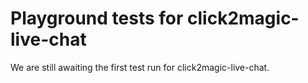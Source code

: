 # Playground tests for click2magic-live-chat
We are still awaiting the first test run for click2magic-live-chat.
